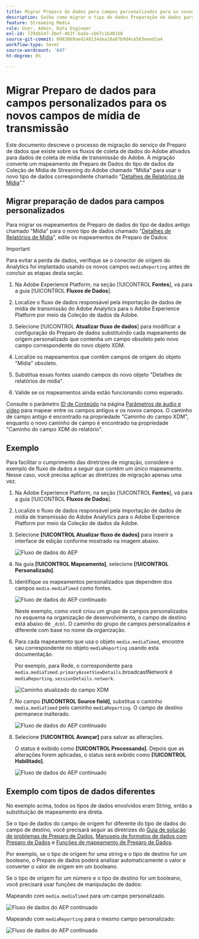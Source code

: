```yaml
---
title: Migrar Preparo de dados para campos personalizados para os novos campos de Mídia de transmissão
description: Saiba como migrar o tipo de dados Preparação de dados para campos personalizados para os novos campos de mídia de transmissão
feature: Streaming Media
role: User, Admin, Data Engineer
exl-id: 7294b147-2bef-463f-bada-cb67c16d01b0
source-git-commit: 0083869ae4248134dea18a87b9d4ce563eeed1a4
workflow-type: tm+mt
source-wordcount: '647'
ht-degree: 0%

---
```


# Migrar Preparo de dados para campos personalizados para os novos campos de mídia de transmissão

Este documento descreve o processo de migração do serviço de Preparo de dados que existe sobre os fluxos de coleta de dados do Adobe ativados para dados de coleta de mídia de transmissão do Adobe. A migração converte um mapeamento de Preparo de Dados do tipo de dados da Coleção de Mídia de Streaming do Adobe chamado &quot;Mídia&quot; para usar o novo tipo de dados correspondente chamado &quot;[Detalhes de Relatórios de Mídia](https://experienceleague.adobe.com/pt-br/docs/experience-platform/xdm/data-types/media-reporting-details)&quot;.&quot;

## Migrar preparação de dados para campos personalizados

Para migrar os mapeamentos de Preparo de dados do tipo de dados antigo chamado &quot;Mídia&quot; para o novo tipo de dados chamado &quot;[Detalhes de Relatórios de Mídia](https://experienceleague.adobe.com/pt-br/docs/experience-platform/xdm/data-types/media-reporting-details)&quot;, edite os mapeamentos de Preparo de Dados:

>[!IMPORTANT]
>
>Para evitar a perda de dados, verifique se o conector de origem do Analytics foi implantado usando os novos campos `mediaReporting` antes de concluir as etapas desta seção.

1. Na Adobe Experience Platform, na seção [!UICONTROL **Fontes**], vá para a guia [!UICONTROL **Fluxos de Dados**].

1. Localize o fluxo de dados responsável pela importação de dados de mídia de transmissão do Adobe Analytics para o Adobe Experience Platform por meio da Coleção de dados da Adobe.

1. Selecione [!UICONTROL **Atualizar fluxo de dados**] para modificar a configuração do Preparo de dados substituindo cada mapeamento de origem personalizado que contenha um campo obsoleto pelo novo campo correspondente do novo objeto XDM.

1. Localize os mapeamentos que contêm campos de origem do objeto &quot;Mídia&quot; obsoleto.

1. Substitua essas fontes usando campos do novo objeto &quot;Detalhes de relatórios de mídia&quot;.

1. Valide se os mapeamentos ainda estão funcionando como esperado.

Consulte o parâmetro [ID de Conteúdo](https://experienceleague.adobe.com/pt-br/docs/media-analytics/using/implementation/variables/audio-video-parameters#content-id) na página [Parâmetros de áudio e vídeo](https://experienceleague.adobe.com/pt-br/docs/media-analytics/using/implementation/variables/audio-video-parameters) para mapear entre os campos antigos e os novos campos. O caminho de campo antigo é encontrado na propriedade &quot;Caminho do campo XDM&quot;, enquanto o novo caminho de campo é encontrado na propriedade &quot;Caminho do campo XDM do relatório&quot;.

## Exemplo

Para facilitar o cumprimento das diretrizes de migração, considere o exemplo de fluxo de dados a seguir que contém um único mapeamento. Nesse caso, você precisa aplicar as diretrizes de migração apenas uma vez.

1. Na Adobe Experience Platform, na seção [!UICONTROL **Fontes**], vá para a guia [!UICONTROL **Fluxos de Dados**].

1. Localize o fluxo de dados responsável pela importação de dados de mídia de transmissão do Adobe Analytics para o Adobe Experience Platform por meio da Coleção de dados da Adobe.

1. Selecione **[!UICONTROL Atualizar fluxo de dados]** para inserir a interface de edição conforme mostrado na imagem abaixo.

   ![Fluxo de dados do AEP](assets/aep-dataflow.jpeg)

1. Na guia **[!UICONTROL Mapeamento]**, selecione **[!UICONTROL Personalizado]**.

1. Identifique os mapeamentos personalizados que dependem dos campos `media.mediaTimed` como fontes.

   ![Fluxo de dados do AEP continuado](assets/aep-dataflow2.jpeg)

   Neste exemplo, como você criou um grupo de campos personalizados no esquema na organização de desenvolvimento, o campo de destino está abaixo de `_dcbl`. O caminho do grupo de campos personalizados é diferente com base no nome da organização.

1. Para cada mapeamento que usa o objeto `media.mediaTimed`, encontre seu correspondente no objeto `mediaReporting` usando esta documentação.

   Por exemplo, para Rede, o correspondente para `media.mediaTimed.primaryAssetViewDetails`.broadcastNetwork é `mediaReporting.sessionDetails.network`.

   ![Caminho atualizado do campo XDM](assets/xdm-field-path-old-and-new.jpeg)

1. No campo **[!UICONTROL Source field]**, substitua o caminho `media.mediaTimed` pelo caminho `mediaReporting`. O campo de destino permanece inalterado.

   ![Fluxo de dados do AEP continuado](assets/aep-dataflow3.jpeg)

1. Selecione **[!UICONTROL Avançar]** para salvar as alterações.

   O status é exibido como **[!UICONTROL Processando]**. Depois que as alterações forem aplicadas, o status será exibido como **[!UICONTROL Habilitado]**.

   ![Fluxo de dados do AEP continuado](assets/aep-dataflow5.jpeg)

## Exemplo com tipos de dados diferentes

No exemplo acima, todos os tipos de dados envolvidos eram String, então a substituição de mapeamento era direta.

Se o tipo de dados do campo de origem for diferente do tipo de dados do campo de destino, você precisará seguir as diretrizes do [Guia de solução de problemas de Preparo de Dados](https://experienceleague.adobe.com/pt-br/docs/experience-platform/data-prep/troubleshooting-guide), [Manuseio de formatos de dados com Preparo de Dados](https://experienceleague.adobe.com/pt-br/docs/experience-platform/data-prep/data-handling) e [Funções de mapeamento de Preparo de Dados](https://experienceleague.adobe.com/pt-br/docs/experience-platform/data-prep/data-handling).

Por exemplo, se o tipo de origem for uma string e o tipo de destino for um booleano, o Preparo de dados poderá analisar automaticamente o valor e converter o valor de origem em um booleano.

Se o tipo de origem for um número e o tipo de destino for um booleano, você precisará usar funções de manipulação de dados:

Mapeando com `media.mediaTimed` para um campo personalizado.

![Fluxo de dados do AEP continuado](assets/aep-dataflow6.jpeg)

Mapeando com `mediaReporting` para o mesmo campo personalizado:

![Fluxo de dados do AEP continuado](assets/aep-dataflow7.jpeg)
